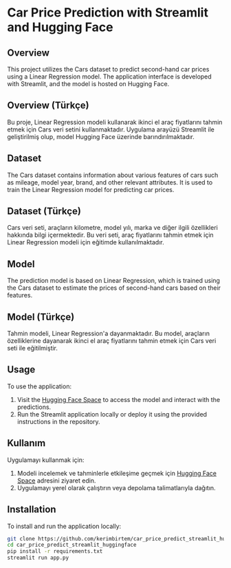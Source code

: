 # Car Price Prediction with Streamlit and Hugging Face

## Overview
This project utilizes the Cars dataset to predict second-hand car prices using a Linear Regression model. The application interface is developed with Streamlit, and the model is hosted on Hugging Face.

## Overview (Türkçe)
Bu proje, Linear Regression modeli kullanarak ikinci el araç fiyatlarını tahmin etmek için Cars veri setini kullanmaktadır. Uygulama arayüzü Streamlit ile geliştirilmiş olup, model Hugging Face üzerinde barındırılmaktadır.

## Dataset
The Cars dataset contains information about various features of cars such as mileage, model year, brand, and other relevant attributes. It is used to train the Linear Regression model for predicting car prices.

## Dataset (Türkçe)
Cars veri seti, araçların kilometre, model yılı, marka ve diğer ilgili özellikleri hakkında bilgi içermektedir. Bu veri seti, araç fiyatlarını tahmin etmek için Linear Regression modeli için eğitimde kullanılmaktadır.

## Model
The prediction model is based on Linear Regression, which is trained using the Cars dataset to estimate the prices of second-hand cars based on their features.

## Model (Türkçe)
Tahmin modeli, Linear Regression'a dayanmaktadır. Bu model, araçların özelliklerine dayanarak ikinci el araç fiyatlarını tahmin etmek için Cars veri seti ile eğitilmiştir.

## Usage
To use the application:
1. Visit the [Hugging Face Space](https://huggingface.co/spaces/kerimbirtem/Car_price_predict) to access the model and interact with the predictions.
2. Run the Streamlit application locally or deploy it using the provided instructions in the repository.

## Kullanım
Uygulamayı kullanmak için:
1. Modeli incelemek ve tahminlerle etkileşime geçmek için [Hugging Face Space](https://huggingface.co/spaces/kerimbirtem/Car_price_predict) adresini ziyaret edin.
2. Uygulamayı yerel olarak çalıştırın veya depolama talimatlarıyla dağıtın.

## Installation
To install and run the application locally:
```bash
git clone https://github.com/kerimbirtem/car_price_predict_streamlit_huggingface.git
cd car_price_predict_streamlit_huggingface
pip install -r requirements.txt
streamlit run app.py
